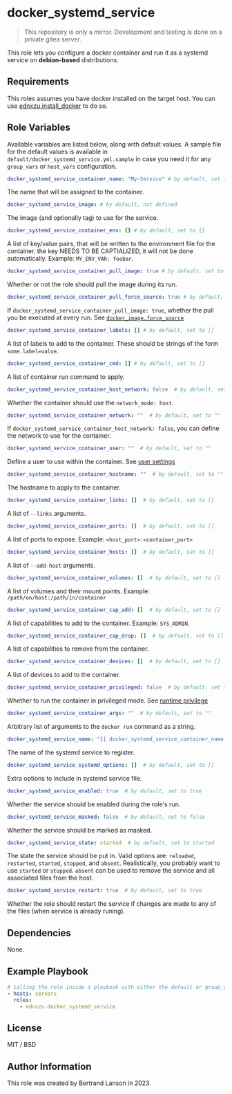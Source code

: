 docker_systemd_service
=========
> This repository is only a mirror. Development and testing is done on a private gitea server.

This role lets you configure a docker container and run it as a systemd service on **debian-based** distributions.

Requirements
------------

This roles assumes you have docker installed on the target host. You can use [ednxzu.install_docker](https://github.com/ednxzu/docker_systemd_service) to do so.

Role Variables
--------------
Available variables are listed below, along with default values. A sample file for the default values is available in `default/docker_systemd_service.yml.sample` in case you need it for any `group_vars` or `host_vars` configuration.

```yaml
docker_systemd_service_container_name: "My-Service" # by default, set to "My-Service"
```
The name that will be assigned to the container.

```yaml
docker_systemd_service_image: # by default, not defined
```
The image (and optionally tag) to use for the service.

```yaml
docker_systemd_service_container_env: {} # by default, set to {}
```
A list of key/value pairs, that will be written to the environment file for the container. the key NEEDS TO BE CAPTIALIZED, it will not be done automatically. Example: `MY_ENV_VAR: foobar`.

```yaml
docker_systemd_service_container_pull_image: true # by default, set to true
```
Whether or not the role should pull the image during its run.

```yaml
docker_systemd_service_container_pull_force_source: true # by default, set to true
```
If `docker_systemd_service_container_pull_image: true`, whether the pull you be executed at every run. See [`docker_image.force_source`](https://docs.ansible.com/ansible/latest/collections/community/docker/docker_image_module.html#parameter-force_source)

```yaml
docker_systemd_service_container_labels: [] # by default, set to []
```
A list of labels to add to the container. These should be strings of the form `some.label=value`.

```yaml
docker_systemd_service_container_cmd: [] # by default, set to []
```
A list of container run command to apply.

```yaml
docker_systemd_service_container_host_network: false  # by default, set to false
```
Whether the container should use the `network_mode: host`.

```yaml
docker_systemd_service_container_network: ""  # by default, set to ""
```
If `docker_systemd_service_container_host_network: false`, you can define the network to use for the container.

```yaml
docker_systemd_service_container_user: ""  # by default, set to ""
```
Define a user to use within the container. See [user settings](https://docs.docker.com/engine/reference/run/#user)

```yaml
docker_systemd_service_container_hostname: ""  # by default, set to ""
```
The hostname to apply to the container.

```yaml
docker_systemd_service_container_links: []  # by default, set to []
```
A list of `--links` arguments.

```yaml
docker_systemd_service_container_ports: []  # by default, set to []
```
A list of ports to expose. Example: `<host_port>:<container_port>`

```yaml
docker_systemd_service_container_hosts: []  # by default, set to []
```
A list of `--add-host` arguments.

```yaml
docker_systemd_service_container_volumes: []  # by default, set to []
```
A list of volumes and their mount points. Example: `/path/on/host:/path/in/container`

```yaml
docker_systemd_service_container_cap_add: []  # by default, set to []
```
A list of capabilities to add to the container. Example: `SYS_ADMIN`.

```yaml
docker_systemd_service_container_cap_drop: []  # by default, set to []
```
A list of capabilities to remove from the container.

```yaml
docker_systemd_service_container_devices: []  # by default, set to []
```
A list of devices to add to the container.

```yaml
docker_systemd_service_container_privileged: false  # by default, set to false
```
Whether to run the container in privileged mode. See [runtime privilege](https://docs.docker.com/engine/reference/run/#runtime-privilege-and-linux-capabilities)

```yaml
docker_systemd_service_container_args: ""  # by default, set to ""
```
Arbitrary list of arguments to the `docker run` command as a string.

```yaml
docker_systemd_service_name: "{{ docker_systemd_service_container_name }}_container"  # by default, set to "{{ docker_systemd_service_container_name }}_container"
```
The name of the systemd service to register.

```yaml
docker_systemd_service_systemd_options: []  # by default, set to []
```
Extra options to include in systemd service file.

```yaml
docker_systemd_service_enabled: true  # by default, set to true
```
Whether the service should be enabled during the role's run.

```yaml
docker_systemd_service_masked: false  # by default, set to false
```
Whether the service should be marked as masked.

```yaml
docker_systemd_service_state: started  # by default, set to started
```
The state the service should be put in. Valid options are: `reloaded`, `restarted`, `started`, `stopped`, and `absent`. Realistically, you probably want to use `started` or `stopped`. `absent` can be used to remove the service and all associated files from the host.

```yaml
docker_systemd_service_restart: true  # by default, set to true
```
Whether the role should restart the service if changes are made to any of the files (when service is already runing).

Dependencies
------------

None.

Example Playbook
----------------

```yaml
# calling the role inside a playbook with either the default or group_vars/host_vars
- hosts: servers
  roles:
    - ednxzu.docker_systemd_service
```

License
-------

MIT / BSD

Author Information
------------------

This role was created by Bertrand Lanson in 2023.
